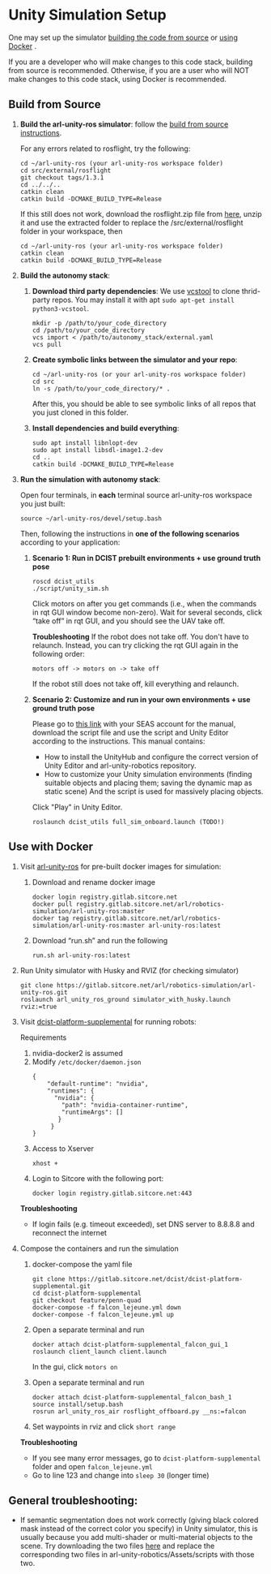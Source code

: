 # Unity Simulation Setup

One may set up the simulator [building the code from source](https://github.com/KumarRobotics/autonomy_stack/blob/master/README.md#build-from-source) or [using Docker](https://github.com/KumarRobotics/autonomy_stack/blob/master/README.md#use-with-docker) .

If you are a developer who will make changes to this code stack, building from source is recommended. Otherwise, if you are a user who will NOT make changes to this code stack, using Docker is recommended.

## Build from Source
1. **Build the arl-unity-ros simulator**: follow the [build from source instructions](https://gitlab.sitcore.net/arl/robotics-simulation/arl-unity-ros#building-from-source).

    For any errors related to rosflight, try the following:
    ```
    cd ~/arl-unity-ros (your arl-unity-ros workspace folder)
    cd src/external/rosflight
    git checkout tags/1.3.1
    cd ../../..
    catkin clean
    catkin build -DCMAKE_BUILD_TYPE=Release
    ```
    If this still does not work, download the rosflight.zip file from
    [here](https://drive.google.com/drive/folders/1pbBVoYd5NfYJhfe-Of0q2kD70HWSEeNK?usp=sharing),
    unzip it and use the extracted folder to replace the /src/external/rosflight
    folder in your workspace, then
    ```
    cd ~/arl-unity-ros (your arl-unity-ros workspace folder)
    catkin clean
    catkin build -DCMAKE_BUILD_TYPE=Release
    ```
2. **Build the autonomy stack**:
    1. **Download third party dependencies**: We use [vcstool](https://github.com/dirk-thomas/vcstool) to clone thrid-party repos. You may install it with apt `sudo apt-get install python3-vcstool`.
        ```
        mkdir -p /path/to/your_code_directory
        cd /path/to/your_code_directory
        vcs import < /path/to/autonomy_stack/external.yaml
        vcs pull
        ```
    2. **Create symbolic links between the simulator and your repo**:
        ```
        cd ~/arl-unity-ros (or your arl-unity-ros workspace folder)
        cd src
        ln -s /path/to/your_code_directory/* .
        ```
        After this, you should be able to see symbolic links of all repos that you just cloned in this folder.

    3. **Install dependencies and build everything**:
        ```
        sudo apt install libnlopt-dev
        sudo apt install libsdl-image1.2-dev
        cd ..
        catkin build -DCMAKE_BUILD_TYPE=Release
        ```

3. **Run the simulation with autonomy stack**:

    Open four terminals, in **each** terminal source arl-unity-ros workspace you just built:
    ```
    source ~/arl-unity-ros/devel/setup.bash
    ```

    Then, following the instructions in **one of the following scenarios** according to your application:

    1.  **Scenario 1: Run in DCIST prebuilt environments + use ground truth pose**

        ```
        roscd dcist_utils
        ./script/unity_sim.sh
        ```
        Click motors on after you get commands (i.e., when the commands in rqt GUI window become non-zero).
        Wait for several seconds, click “take off” in rqt GUI, and you should see the UAV take off.

        **Troubleshooting**
        If the robot does not take off. You don't have to relaunch. Instead, you can try clicking the rqt GUI again in the following order:
        ```
        motors off -> motors on -> take off
        ```
        If the robot still does not take off, kill everything and relaunch.

    2.  **Scenario 2: Customize and run in your own environments + use ground truth pose**

        Please go to [this link](https://drive.google.com/drive/folders/1VbmOorFlEIpqCw3hX1xXsYKw7Pj8fMpS?usp=sharing)
        with your SEAS account for the manual, download the script file and use
        the script and Unity Editor according to the instructions. This manual
        contains:
        - How to install the UnityHub and configure the correct
        version of Unity Editor and arl-unity-robotics repository.
        - How to customize your Unity simulation environments (finding suitable
          objects and placing them; saving the dynamic map as static scene) And
          the script is used for massively placing objects.

        Click "Play" in Unity Editor.

        ```
        roslaunch dcist_utils full_sim_onboard.launch (TODO!)
        ```
## Use with Docker

1. Visit [arl-unity-ros](https://gitlab.sitcore.net/arl/robotics-simulation/arl-unity-ros) for pre-built docker images for simulation:

    1. Download and rename docker image
        ```
        docker login registry.gitlab.sitcore.net
        docker pull registry.gitlab.sitcore.net/arl/robotics-simulation/arl-unity-ros:master
        docker tag registry.gitlab.sitcore.net/arl/robotics-simulation/arl-unity-ros:master arl-unity-ros:latest
        ```

    2. Download “run.sh” and run the following
        ```
        run.sh arl-unity-ros:latest
        ```

2. Run Unity simulator with Husky and RVIZ (for checking simulator)
    ```
    git clone https://gitlab.sitcore.net/arl/robotics-simulation/arl-unity-ros.git
    roslaunch arl_unity_ros_ground simulator_with_husky.launch rviz:=true
    ```

3. Visit [dcist-platform-supplemental](https://gitlab.sitcore.net/dcist/dcist-platform-supplemental) for running robots:

    Requirements
    1. nvidia-docker2 is assumed
    2. Modify `/etc/docker/daemon.json`
        ```
        {
            "default-runtime": "nvidia",
            "runtimes": {
              "nvidia": {
                "path": "nvidia-container-runtime",
                "runtimeArgs": []
               }
             }
        }
        ```
    3. Access to Xserver
        ```
        xhost +
        ```
    4. Login to Sitcore with the following port:
        ```
        docker login registry.gitlab.sitcore.net:443
        ```
    **Troubleshooting**
    * If login fails (e.g. timeout exceeded), set DNS server to 8.8.8.8 and reconnect the internet

4. Compose the containers and run the simulation

    1. docker-compose the yaml file
        ```
        git clone https://gitlab.sitcore.net/dcist/dcist-platform-supplemental.git
        cd dcist-platform-supplemental
        git checkout feature/penn-quad
        docker-compose -f falcon_lejeune.yml down
        docker-compose -f falcon_lejeune.yml up
        ```

    2. Open a separate terminal and run
        ```
        docker attach dcist-platform-supplemental_falcon_gui_1
        roslaunch client_launch client.launch
        ```
        In the gui, click `motors on`

    3. Open a separate terminal and run
        ```
        docker attach dcist-platform-supplemental_falcon_bash_1
        source install/setup.bash
        rosrun arl_unity_ros_air rosflight_offboard.py __ns:=falcon
        ```
    4. Set waypoints in rviz and click `short range`

    **Troubleshooting**
    * If you see many error messages, go to `dcist-platform-supplemental` folder and open `falcon_lejeune.yml`
    * Go to line 123 and change into `sleep 30` (longer time)

## General troubleshooting:
* If semantic segmentation does not work correctly (giving black colored mask instead of the correct color you specify) in Unity simulator, this is usually because you add multi-shader or multi-material objects to the scene. Try downloading the two files [here](https://drive.google.com/drive/folders/1Rp1OCEIkL-VwSSPR4qVG91J4yWGqYDOD?usp=sharing) and replace the corresponding two files in arl-unity-robotics/Assets/scripts with those two.


